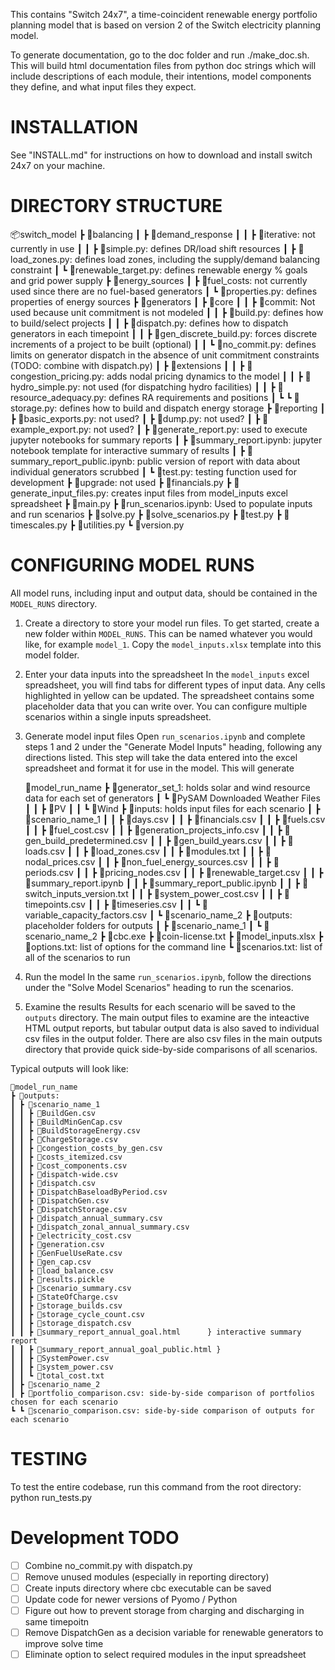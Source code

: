 This contains "Switch 24x7", a time-coincident renewable energy portfolio
planning model that is based on version 2 of the Switch electricity planning model.

To generate documentation, go to the doc folder and run ./make_doc.sh.
This will build html documentation files from python doc strings which
will include descriptions of each module, their intentions, model
components they define, and what input files they expect.

# INSTALLATION

See "INSTALL.md" for instructions on how to download and install switch 24x7 on your machine. 

# DIRECTORY STRUCTURE

📦switch_model
 ┣ 📂balancing
 ┃ ┣ 📂demand_response
 ┃ ┃ ┣ 📂iterative: not currently in use
 ┃ ┃ ┣ 📜simple.py: defines DR/load shift resources
 ┃ ┣ 📜load_zones.py: defines load zones, including the supply/demand balancing constraint
 ┃ ┗ 📜renewable_target.py: defines renewable energy % goals and grid power supply
 ┣ 📂energy_sources
 ┃ ┣ 📂fuel_costs: not currently used since there are no fuel-based generators
 ┃ ┗ 📜properties.py: defines properties of energy sources
 ┣ 📂generators
 ┃ ┣ 📂core
 ┃ ┃ ┣ 📂commit: Not used because unit commitment is not modeled
 ┃ ┃ ┣ 📜build.py: defines how to build/select projects
 ┃ ┃ ┣ 📜dispatch.py: defines how to dispatch generators in each timepoint
 ┃ ┃ ┣ 📜gen_discrete_build.py: forces discrete increments of a project to be built (optional)
 ┃ ┃ ┗ 📜no_commit.py: defines limits on generator dispatch in the absence of unit commitment constraints (TODO: combine with dispatch.py)
 ┃ ┣ 📂extensions
 ┃ ┃ ┣ 📜congestion_pricing.py: adds nodal pricing dynamics to the model
 ┃ ┃ ┣ 📜hydro_simple.py: not used (for dispatching hydro facilities)
 ┃ ┃ ┣ 📜resource_adequacy.py: defines RA requirements and positions
 ┃ ┗ ┗ 📜storage.py: defines how to build and dispatch energy storage 
 ┣ 📂reporting
 ┃ ┣ 📜basic_exports.py: not used?
 ┃ ┣ 📜dump.py: not used?
 ┃ ┣ 📜example_export.py: not used?
 ┃ ┣ 📜generate_report.py: used to execute jupyter notebooks for summary reports
 ┃ ┣ 📜summary_report.ipynb: jupyter notebook template for interactive summary of results
 ┃ ┣ 📜summary_report_public.ipynb: public version of report with data about individual generators scrubbed
 ┃ ┗ 📜test.py: testing function used for development
 ┣ 📂upgrade: not used
 ┣ 📜financials.py
 ┣ 📜generate_input_files.py: creates input files from model_inputs excel spreadsheet
 ┣ 📜main.py
 ┣ 📜run_scenarios.ipynb: Used to populate inputs and run scenarios
 ┣ 📜solve.py
 ┣ 📜solve_scenarios.py
 ┣ 📜test.py
 ┣ 📜timescales.py
 ┣ 📜utilities.py
 ┗ 📜version.py


# CONFIGURING MODEL RUNS

All model runs, including input and output data, should be contained in the `MODEL_RUNS` directory.

1. Create a directory to store your model run files.
To get started, create a new folder within `MODEL_RUNS`. This can be named whatever you would like,
for example `model_1`. Copy the `model_inputs.xlsx` template into this model folder.

2. Enter your data inputs into the spreadsheet
In the `model_inputs` excel spreadsheet, you will find tabs for different types of input data. Any cells highlighted in yellow can be updated. 
The spreadsheet contains some placeholder data that you can write over. You can configure multiple scenarios within a single inputs spreadsheet. 

3. Generate model input files
Open `run_scenarios.ipynb` and complete steps 1 and 2 under the "Generate Model Inputs" heading, following any directions listed.
This step will take the data entered into the excel spreadsheet and format it for use in the model. This will generate 

	📂model_run_name
	┣ 📂generator_set_1: holds solar and wind resource data for each set of generators
	┃ ┗ 📂PySAM Downloaded Weather Files
	┃ ┃ ┣ 📂PV
	┃ ┃ ┗ 📂Wind
	┣ 📂inputs: holds input files for each scenario
	┃ ┣ 📂scenario_name_1
	┃ ┃ ┣ 📜days.csv
	┃ ┃ ┣ 📜financials.csv
	┃ ┃ ┣ 📜fuels.csv
	┃ ┃ ┣ 📜fuel_cost.csv
	┃ ┃ ┣ 📜generation_projects_info.csv
	┃ ┃ ┣ 📜gen_build_predetermined.csv
	┃ ┃ ┣ 📜gen_build_years.csv
	┃ ┃ ┣ 📜loads.csv
	┃ ┃ ┣ 📜load_zones.csv
	┃ ┃ ┣ 📜modules.txt
	┃ ┃ ┣ 📜nodal_prices.csv
	┃ ┃ ┣ 📜non_fuel_energy_sources.csv
	┃ ┃ ┣ 📜periods.csv
	┃ ┃ ┣ 📜pricing_nodes.csv
	┃ ┃ ┣ 📜renewable_target.csv
	┃ ┃ ┣ 📜summary_report.ipynb
	┃ ┃ ┣ 📜summary_report_public.ipynb
	┃ ┃ ┣ 📜switch_inputs_version.txt
	┃ ┃ ┣ 📜system_power_cost.csv
	┃ ┃ ┣ 📜timepoints.csv
	┃ ┃ ┣ 📜timeseries.csv
	┃ ┃ ┗ 📜variable_capacity_factors.csv
	┃ ┗ 📂scenario_name_2
	┣ 📂outputs: placeholder folders for outputs
	┃ ┣ 📂scenario_name_1
	┃ ┗ 📂scenario_name_2
	┣ 📜cbc.exe
	┣ 📜coin-license.txt
	┣ 📜model_inputs.xlsx
	┣ 📜options.txt: list of options for the command line
	┗ 📜scenarios.txt: list of all of the scenarios to run

4. Run the model
In the same `run_scenarios.ipynb`, follow the directions under the "Solve Model Scenarios" heading to run the scenarios.

5. Examine the results
Results for each scenario will be saved to the `outputs` directory. The main output files to examine are the inteactive HTML output reports, 
but tabular output data is also saved to individual csv files in the output folder. There are also csv files in the main outputs directory that
provide quick side-by-side comparisons of all scenarios. 

Typical outputs will look like:

	📂model_run_name
	┣ 📂outputs: 
	┃ ┣ 📂scenario_name_1
	┃ ┃ ┣ 📜BuildGen.csv
	┃ ┃ ┣ 📜BuildMinGenCap.csv
	┃ ┃ ┣ 📜BuildStorageEnergy.csv
	┃ ┃ ┣ 📜ChargeStorage.csv
	┃ ┃ ┣ 📜congestion_costs_by_gen.csv
	┃ ┃ ┣ 📜costs_itemized.csv
	┃ ┃ ┣ 📜cost_components.csv
	┃ ┃ ┣ 📜dispatch-wide.csv
	┃ ┃ ┣ 📜dispatch.csv
	┃ ┃ ┣ 📜DispatchBaseloadByPeriod.csv
	┃ ┃ ┣ 📜DispatchGen.csv
	┃ ┃ ┣ 📜DispatchStorage.csv
	┃ ┃ ┣ 📜dispatch_annual_summary.csv
	┃ ┃ ┣ 📜dispatch_zonal_annual_summary.csv
	┃ ┃ ┣ 📜electricity_cost.csv
	┃ ┃ ┣ 📜generation.csv
	┃ ┃ ┣ 📜GenFuelUseRate.csv
	┃ ┃ ┣ 📜gen_cap.csv
	┃ ┃ ┣ 📜load_balance.csv
	┃ ┃ ┣ 📜results.pickle
	┃ ┃ ┣ 📜scenario_summary.csv
	┃ ┃ ┣ 📜StateOfCharge.csv
	┃ ┃ ┣ 📜storage_builds.csv
	┃ ┃ ┣ 📜storage_cycle_count.csv
	┃ ┃ ┣ 📜storage_dispatch.csv
	┃ ┃ ┣ 📜summary_report_annual_goal.html		} interactive summary report
	┃ ┃ ┣ 📜summary_report_annual_goal_public.html }
	┃ ┃ ┣ 📜SystemPower.csv
	┃ ┃ ┣ 📜system_power.csv
	┃ ┃ ┗ 📜total_cost.txt
	┃ ┣ 📂scenario_name_2
	┃ ┣ 📜portfolio_comparison.csv: side-by-side comparison of portfolios chosen for each scenario
	┗ ┗ 📜scenario_comparison.csv: side-by-side comparison of outputs for each scenario



# TESTING
To test the entire codebase, run this command from the root directory:
	python run_tests.py

# Development TODO
- [ ] Combine no_commit.py with dispatch.py
- [ ] Remove unused modules (especially in reporting directory)
- [ ] Create inputs directory where cbc executable can be saved
- [ ] Update code for newer versions of Pyomo / Python
- [ ] Figure out how to prevent storage from charging and discharging in same timepoitn
- [ ] Remove DispatchGen as a decision variable for renewable generators to improve solve time
- [ ] Eliminate option to select required modules in the input spreadsheet
